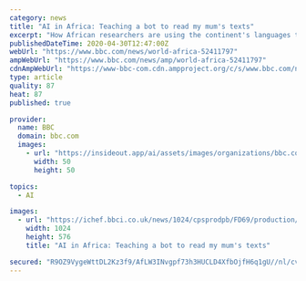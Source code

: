 ```yaml
---
category: news
title: "AI in Africa: Teaching a bot to read my mum's texts"
excerpt: "How African researchers are using the continent's languages to help spur innovation in Artificial Intelligence."
publishedDateTime: 2020-04-30T12:47:00Z
webUrl: "https://www.bbc.com/news/world-africa-52411797"
ampWebUrl: "https://www.bbc.com/news/amp/world-africa-52411797"
cdnAmpWebUrl: "https://www-bbc-com.cdn.ampproject.org/c/s/www.bbc.com/news/amp/world-africa-52411797"
type: article
quality: 87
heat: 87
published: true

provider:
  name: BBC
  domain: bbc.com
  images:
    - url: "https://insideout.app/ai/assets/images/organizations/bbc.com-50x50.jpg"
      width: 50
      height: 50

topics:
  - AI

images:
  - url: "https://ichef.bbci.co.uk/news/1024/cpsprodpb/FD69/production/_112037846_img_20180827_082945_171.jpg"
    width: 1024
    height: 576
    title: "AI in Africa: Teaching a bot to read my mum's texts"

secured: "R9OZ9VygeWttDL2Kz3f9/AfLW3INvgpf73h3HUCLD4XfbOjfH6q1gU//nl/cvpW2Q/rzuCXMcyGgt/TVHNoZoJSUpeuDH//PrzfsizdGRdTaOFhwft67SK5wYLcQ++4Ck/dqKlmObrA7rjvk1O9LimWekI5TyaKjc5/ji8OBTthzwU1CEJTK48AQkEnaMjSmtsHnbSwzyDs61+0hAih2qdpLvnPjQQjYlMNUiCMg2K8QPwN2EVuH8FMfNf4FZee3+DT6yEuZo/0oBNYgiUXckGNr6c+58D84tQ+bb9w6kXKOWogwYIyUqb6c+XyQlv7bWxGVcPsbAXJn9Hmazc6Ao+aYZ/maqg9uw3+xm790q9vCFA2U4eL4soSlSb2hXJGwAavNrbFStG4wVfTqee0zqml0x5Ulb47f87hCMdlIzniPvq/i2lF9AE9hfR3VtQyNi29wpGAjOCP7yLKkpva3BFJnJAyJKPmzhKJgg1bOP1Y=;OivtsQCn1XuHDB3gSLin1g=="
---
```



